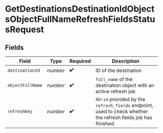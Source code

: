 # GetDestinationsDestinationIdObjectsObjectFullNameRefreshFieldsStatusRequest


## Fields

| Field                                                                                                         | Type                                                                                                          | Required                                                                                                      | Description                                                                                                   |
| ------------------------------------------------------------------------------------------------------------- | ------------------------------------------------------------------------------------------------------------- | ------------------------------------------------------------------------------------------------------------- | ------------------------------------------------------------------------------------------------------------- |
| `destinationId`                                                                                               | *number*                                                                                                      | :heavy_check_mark:                                                                                            | ID of the destination                                                                                         |
| `objectFullName`                                                                                              | *number*                                                                                                      | :heavy_check_mark:                                                                                            | `full_name` of the destination object with an active refresh job                                              |
| `refreshKey`                                                                                                  | *number*                                                                                                      | :heavy_check_mark:                                                                                            | An `id` provided by the `refresh_fields` endpoint, used to check whether the refresh fields job has finished. |